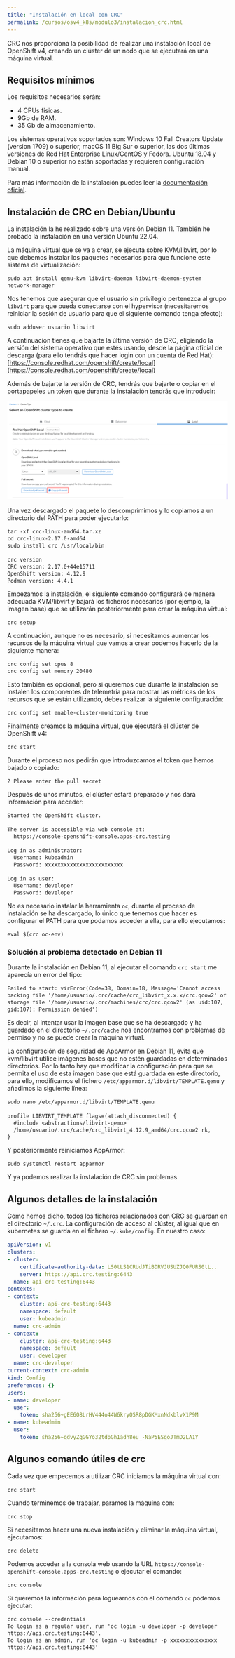 ```yaml
---
title: "Instalación en local con CRC"
permalink: /cursos/osv4_k8s/modulo3/instalacion_crc.html
---
```


CRC nos proporciona la posibilidad de realizar una instalación local de OpenShift v4, creando un clúster de un nodo que se ejecutará en una máquina virtual. 

## Requisitos mínimos

Los requisitos necesarios serán:

* 4 CPUs físicas.
* 9Gb de RAM.
* 35 Gb de almacenamiento.

Los sistemas operativos soportados son: Windows 10 Fall Creators Update (version 1709) o superior, macOS 11 Big Sur o superior, las dos últimas versiones de Red Hat Enterprise Linux/CentOS y Fedora. Ubuntu 18.04 y Debian 10 o superior no están soportadas y requieren configuración manual.

Para más información de la instalación puedes leer la [documentación oficial](https://crc.dev/crc/).

## Instalación de CRC en Debian/Ubuntu

La instalación la he realizado sobre una versión Debian 11. También he probado la instalación en una versión Ubuntu 22.04.

La máquina virtual que se va a crear, se ejecuta sobre KVM/libvirt, por lo que debemos instalar los paquetes necesarios para que funcione este sistema de virtualización:

    sudo apt install qemu-kvm libvirt-daemon libvirt-daemon-system network-manager

Nos tenemos que asegurar que el usuario sin privilegio pertenezca al grupo `libvirt` para que pueda conectarse con el hypervisor (necesitaremos reiniciar la sesión de usuario para que el siguiente comando tenga efecto):

    sudo adduser usuario libvirt

A continuación tienes que bajarte la última versión de CRC, eligiendo la versión del sistema operativo que estés usando, desde la página oficial de descarga (para ello tendrás que hacer login con un cuenta de Red Hat): [https://console.redhat.com/openshift/create/local](https://console.redhat.com/openshift/create/local)

Además de bajarte la versión de CRC, tendrás que bajarte o copiar en el portapapeles un token que durante la instalación tendrás que introducir:

![crc](img/crc1.png)

Una vez descargado el paquete lo descomprimimos y lo copiamos a un directorio del PATH para poder ejecutarlo:

    tar -xf crc-linux-amd64.tar.xz
    cd crc-linux-2.17.0-amd64
    sudo install crc /usr/local/bin

    crc version
    CRC version: 2.17.0+44e15711
    OpenShift version: 4.12.9
    Podman version: 4.4.1

Empezamos la instalación, el siguiente comando configurará de manera adecuada KVM/libvirt y bajará los ficheros necesarios (por ejemplo, la imagen base) que se utilizarán posteriormente para crear la máquina virtual:

    crc setup

A continuación, aunque no es necesario, si necesitamos aumentar los recursos de la máquina virtual que vamos a crear podemos hacerlo de la siguiente manera:

    crc config set cpus 8
    crc config set memory 20480

Esto también es opcional, pero si queremos que durante la instalación se instalen los componentes de telemetría para mostrar las métricas de los recursos que se están utilizando, debes realizar la siguiente configuración:

    crc config set enable-cluster-monitoring true

Finalmente creamos la máquina virtual, que ejecutará el clúster de OpenShift v4:

    crc start

Durante el proceso nos pedirán que introduzcamos el token que hemos bajado o copiado:

    ? Please enter the pull secret  

Después de unos minutos, el clúster estará preparado y nos dará información para acceder:

    Started the OpenShift cluster.

    The server is accessible via web console at:
      https://console-openshift-console.apps-crc.testing

    Log in as administrator:
      Username: kubeadmin
      Password: xxxxxxxxxxxxxxxxxxxxxxxxx

    Log in as user:
      Username: developer
      Password: developer

No es necesario instalar la herramienta `oc`, durante el proceso de instalación se ha descargado, lo único que tenemos que hacer es configurar el PATH para que podamos acceder a ella, para ello ejecutamos:

    eval $(crc oc-env)
    
### Solución al problema detectado en Debian 11

Durante la instalación en Debian 11, al ejecutar el comando `crc start` me aparecía un error del tipo:

    Failed to start: virError(Code=38, Domain=18, Message='Cannot access backing file '/home/usuario/.crc/cache/crc_libvirt_x.x.x/crc.qcow2' of storage file '/home/usuario/.crc/machines/crc/crc.qcow2' (as uid:107, gid:107): Permission denied')

Es decir, al intentar usar la imagen base que se ha descargado y ha guardado en el directorio `~/.crc/cache` nos encontramos con problemas de permiso y no se puede crear la máquina virtual.

La configuración de seguridad de AppArmor en Debian 11, evita que kvm/libvirt utilice imágenes bases que no estén guardadas en determinados directorios. Por lo tanto hay que modificar la configuración para que se permita el uso de esta imagen base que está guardada en este directorio, para ello, modificamos el fichero `/etc/apparmor.d/libvirt/TEMPLATE.qemu` y añadimos la siguiente línea:

    sudo nano /etc/apparmor.d/libvirt/TEMPLATE.qemu

    profile LIBVIRT_TEMPLATE flags=(attach_disconnected) {
      #include <abstractions/libvirt-qemu>
      /home/usuario/.crc/cache/crc_libvirt_4.12.9_amd64/crc.qcow2 rk,
    }

Y posteriormente reiniciamos AppArmor:

    sudo systemctl restart apparmor

Y ya podemos realizar la instalación de CRC sin problemas.

## Algunos detalles de la instalación

Como hemos dicho, todos los ficheros relacionados con CRC se guardan en el directorio `~/.crc`.
La configuración de acceso al clúster, al igual que en kubernetes se guarda en el fichero `~/.kube/config`. En nuestro caso:

```yaml
apiVersion: v1
clusters:
- cluster:
    certificate-authority-data: LS0tLS1CRUdJTiBDRVJUSUZJQ0FURS0tL..
    server: https://api.crc.testing:6443
  name: api-crc-testing:6443
contexts:
- context:
    cluster: api-crc-testing:6443
    namespace: default
    user: kubeadmin
  name: crc-admin
- context:
    cluster: api-crc-testing:6443
    namespace: default
    user: developer
  name: crc-developer
current-context: crc-admin
kind: Config
preferences: {}
users:
- name: developer
  user:
    token: sha256~gEE6O8LrHV444o44W6kryQSR8pDGKMxnNdkblvX1P9M
- name: kubeadmin
  user:
    token: sha256~qdvyZgGGYo32tdpGh1adh8eu_-NaP5ESgoJTmD2LA1Y
```
## Algunos comando útiles de crc

Cada vez que empecemos a utilizar CRC iniciamos la máquina virtual con:

    crc start

Cuando terminemos de trabajar, paramos la máquina con:

    crc stop

Si necesitamos hacer una nueva instalación y eliminar la máquina virtual, ejecutamos:

    crc delete

Podemos acceder a la consola web usando la URL `https://console-openshift-console.apps-crc.testing` o ejecutar el comando:

    crc console

Si queremos la información para loguearnos con el comando `oc` podemos ejecutar:

    crc console --credentials
    To login as a regular user, run 'oc login -u developer -p developer https://api.crc.testing:6443'.
    To login as an admin, run 'oc login -u kubeadmin -p xxxxxxxxxxxxxxx https://api.crc.testing:6443'




